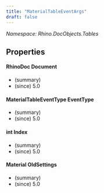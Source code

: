 ```yaml
---
title: "MaterialTableEventArgs"
draft: false
---
```


*Namespace: Rhino.DocObjects.Tables*
## Properties
#### RhinoDoc Document
- (summary) 
- (since) 5.0
#### MaterialTableEventType EventType
- (summary) 
- (since) 5.0
#### int Index
- (summary) 
- (since) 5.0
#### Material OldSettings
- (summary) 
- (since) 5.0
